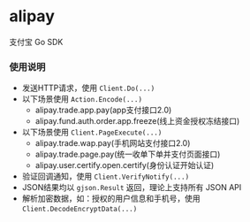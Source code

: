 # alipay

支付宝 Go SDK

### 使用说明

- 发送HTTP请求，使用 `Client.Do(...)`
- 以下场景使用 `Action.Encode(...)`
  * alipay.trade.app.pay(app支付接口2.0)
  * alipay.fund.auth.order.app.freeze(线上资金授权冻结接口)
- 以下场景使用 `Client.PageExecute(...)`
  * alipay.trade.wap.pay(手机网站支付接口2.0)
  * alipay.trade.page.pay(统一收单下单并支付页面接口)
  * alipay.user.certify.open.certify(身份认证开始认证)
- 验证回调通知，使用 `Client.VerifyNotify(...)`
- JSON结果均以 `gjson.Result` 返回，理论上支持所有 JSON API
- 解析加密数据，如：授权的用户信息和手机号，使用 `Client.DecodeEncryptData(...)`
